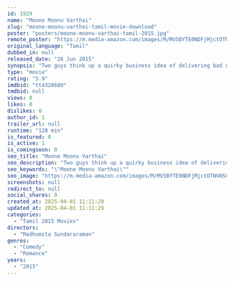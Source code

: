 ```yaml
---
id: 1929
name: "Moone Moonu Varthai"
slug: "moone-moonu-varthai-tamil-movie-download"
poster: "posters/moone-moonu-varthai-tamil-2015.jpg"
remote_poster: "https://m.media-amazon.com/images/M/MV5BYTE0NDFjMjctOTNkNS00ZmZkLWI5MTItOWNjZWViMWIyOTNjXkEyXkFqcGdeQXVyMjM5NDY4NzU@._V1_SX300.jpg"
original_language: "Tamil"
dubbed_in: null
released_date: "26 Jun 2015"
synopsis: "Two guys think up a quirky business idea of delivering bad news to people."
type: "movie"
rating: "5.9"
imdbid: "tt4328680"
tmdbid: null
views: 0
likes: 0
dislikes: 0
author_id: 1
trailer_url: null
runtime: "128 min"
is_featured: 0
is_active: 1
is_comingsoon: 0
seo_title: "Moone Moonu Varthai"
seo_description: "Two guys think up a quirky business idea of delivering bad news to people."
seo_keywords: "\"Moone Moonu Varthai\""
seo_image: "https://m.media-amazon.com/images/M/MV5BYTE0NDFjMjctOTNkNS00ZmZkLWI5MTItOWNjZWViMWIyOTNjXkEyXkFqcGdeQXVyMjM5NDY4NzU@._V1_SX300.jpg"
screenshots: null
redirect_to: null
social_shares: 0
created_at: 2025-04-01 11:11:29
updated_at: 2025-04-01 11:11:29
categories:
  - "Tamil 2015 Movies"
directors:
  - "Madhumita Sundararaman"
genres:
  - "Comedy"
  - "Romance"
years:
  - "2015"
---
```

